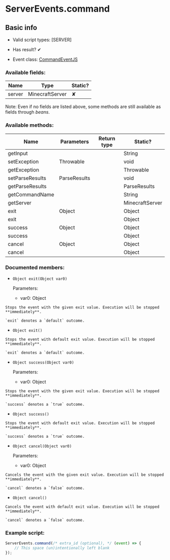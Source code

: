 # ServerEvents.command

## Basic info

- Valid script types: [SERVER]

- Has result? ✔

- Event class: [CommandEventJS](https://github.com/KubeJS-Mods/KubeJS/tree/2001/common/src/main/java/dev/latvian/mods/kubejs/server/CommandEventJS.java)

### Available fields:

| Name | Type | Static? |
| ---- | ---- | ------- |
| server | MinecraftServer | ✘ |

Note: Even if no fields are listed above, some methods are still available as fields through *beans*.

### Available methods:

| Name | Parameters | Return type | Static? |
| ---- | ---------- | ----------- | ------- |
| getInput |  |  | String | ✘ |
| setException | Throwable |  | void | ✘ |
| getException |  |  | Throwable | ✘ |
| setParseResults | ParseResults<CommandSourceStack> |  | void | ✘ |
| getParseResults |  |  | ParseResults<CommandSourceStack> | ✘ |
| getCommandName |  |  | String | ✘ |
| getServer |  |  | MinecraftServer | ✘ |
| exit | Object |  | Object | ✘ |
| exit |  |  | Object | ✘ |
| success | Object |  | Object | ✘ |
| success |  |  | Object | ✘ |
| cancel | Object |  | Object | ✘ |
| cancel |  |  | Object | ✘ |


### Documented members:

- `Object exit(Object var0)`

  Parameters:
  - var0: Object

```
Stops the event with the given exit value. Execution will be stopped **immediately**.

`exit` denotes a `default` outcome.
```

- `Object exit()`
```
Stops the event with default exit value. Execution will be stopped **immediately**.

`exit` denotes a `default` outcome.
```

- `Object success(Object var0)`

  Parameters:
  - var0: Object

```
Stops the event with the given exit value. Execution will be stopped **immediately**.

`success` denotes a `true` outcome.
```

- `Object success()`
```
Stops the event with default exit value. Execution will be stopped **immediately**.

`success` denotes a `true` outcome.
```

- `Object cancel(Object var0)`

  Parameters:
  - var0: Object

```
Cancels the event with the given exit value. Execution will be stopped **immediately**.

`cancel` denotes a `false` outcome.
```

- `Object cancel()`
```
Cancels the event with default exit value. Execution will be stopped **immediately**.

`cancel` denotes a `false` outcome.
```



### Example script:

```js
ServerEvents.command(/* extra_id (optional), */ (event) => {
	// This space (un)intentionally left blank
});
```

